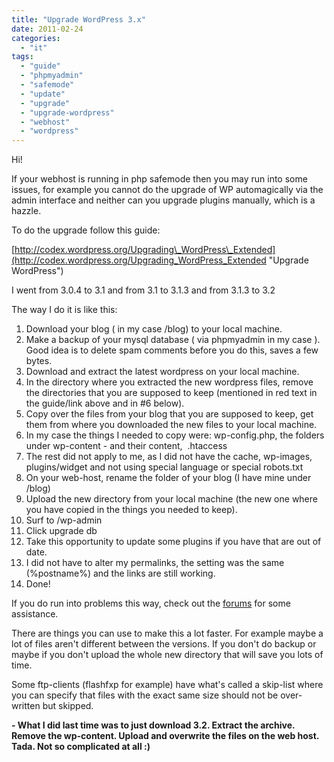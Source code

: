 ```yaml
---
title: "Upgrade WordPress 3.x"
date: 2011-02-24
categories: 
  - "it"
tags: 
  - "guide"
  - "phpmyadmin"
  - "safemode"
  - "update"
  - "upgrade"
  - "upgrade-wordpress"
  - "webhost"
  - "wordpress"
---
```


Hi!

If your webhost is running in php safemode then you may run into some issues, for example you cannot do the upgrade of WP automagically via the admin interface and neither can you upgrade plugins manually, which is a hazzle.

To do the upgrade follow this guide:

[http://codex.wordpress.org/Upgrading\_WordPress\_Extended](http://codex.wordpress.org/Upgrading_WordPress_Extended "Upgrade WordPress")

I went from 3.0.4 to 3.1 and from 3.1 to 3.1.3 and from 3.1.3 to 3.2

The way I do it is like this:

1. Download your blog ( in my case /blog) to your local machine.
2. Make a backup of your mysql database ( via phpmyadmin in my case ). Good idea is to delete spam comments before you do this, saves a few bytes.
3. Download and extract the latest wordpress on your local machine.
4. In the directory where you extracted the new wordpress files, remove the directories that you are supposed to keep (mentioned in red text in the guide/link above and in #6 below).
5. Copy over the files from your blog that you are supposed to keep, get them from where you downloaded the new files to your local machine.
6. In my case the things I needed to copy were: wp-config.php, the folders under wp-content - and their content,  .htaccess
7. The rest did not apply to me, as I did not have the cache, wp-images, plugins/widget and not using special language or special robots.txt
8. On your web-host, rename the folder of your blog (I have mine under /blog)
9. Upload the new directory from your local machine (the new one where you have copied in the things you needed to keep).
10. Surf to /wp-admin
11. Click upgrade db
12. Take this opportunity to update some plugins if you have that are out of date.
13. I did not have to alter my permalinks, the setting was the same (%postname%) and the links are still working.
14. Done!

If you do run into problems this way, check out the [forums](http://wordpress.org/tags/upgrade "wordpress forum upgrade") for some assistance.

There are things you can use to make this a lot faster. For example maybe a lot of files aren't different between the versions. If you don't do backup or maybe if you don't upload the whole new directory that will save you lots of time.

Some ftp-clients (flashfxp for example) have what's called a skip-list where you can specify that files with the exact same size should not be over-written but skipped.

**\- What I did last time was to just download 3.2. Extract the archive. Remove the wp-content. Upload and overwrite the files on the web host. Tada. Not so complicated at all :)**
